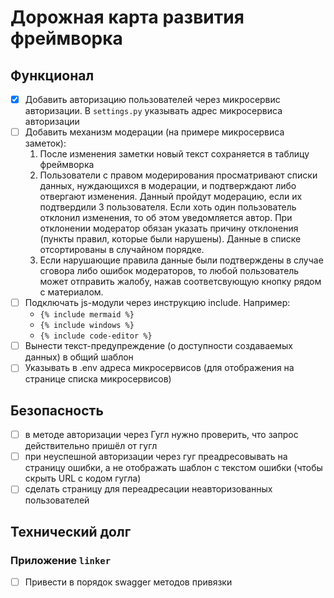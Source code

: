 # Дорожная карта развития фреймворка

## Функционал

- [x] Добавить авторизацию пользователей через микросервис авторизации. В `settings.py` указывать адрес микросервиса авторизации
- [ ] Добавить механизм модерации (на примере микросервиса заметок):
  1. После изменения заметки новый текст сохраняется в таблицу фреймворка
  2. Пользователи с правом модерирования просматривают списки данных, нуждающихся в модерации, и подтверждают либо отвергают изменения. Данный пройдут модерацию, если их подтвердили 3 пользователя. Если хоть один пользователь отклонил изменения, то об этом уведомляется автор. При отклонении модератор обязан указать причину отклонения (пункты правил, которые были нарушены). Данные в списке отсортированы в случайном порядке.
  3. Если нарушающие правила данные были подтверждены в случае сговора либо ошибок модераторов, то любой пользователь может отправить жалобу, нажав соответсвующую кнопку рядом с материалом.
- [ ] Подключать js-модули через инструкцию include. Например:
  - `{% include mermaid %}`
  - `{% include windows %}`
  - `{% include code-editor %}`
- [ ] Вынести текст-предупреждение (о доступности создаваемых данных) в общий шаблон
- [ ] Указывать в .env адреса микросервисов (для отображения на странице списка микросервисов)

## Безопасность

- [ ] в методе авторизации через Гугл нужно проверить, что запрос действительно пришёл от гугл
- [ ] при неуспешной авторизации через гуг преадресовывать на страницу ошибки,
  а не отображать шаблон с текстом ошибки (чтобы скрыть URL с кодом гугла)
- [ ] сделать страницу для переадресации неавторизованных пользователей

## Технический долг

### Приложение `linker`

- [ ] Привести в порядок swagger методов привязки